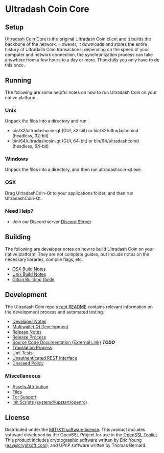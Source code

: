 Ultradash Coin Core
=====================

Setup
---------------------
[Ultradash Coin Core](http://savebitcoin.io) is the original Ultradash Coin client and it builds the backbone of the network. However, it downloads and stores the entire history of Ultradash Coin transactions; depending on the speed of your computer and network connection, the synchronization process can take anywhere from a few hours to a day or more. Thankfully you only have to do this once.

Running
---------------------
The following are some helpful notes on how to run Ultradash Coin on your native platform.

### Unix

Unpack the files into a directory and run:

- bin/32/ultradashcoin-qt (GUI, 32-bit) or bin/32/ultradashcoind (headless, 32-bit)
- bin/64/ultradashcoin-qt (GUI, 64-bit) or bin/64/ultradashcoind (headless, 64-bit)

### Windows

Unpack the files into a directory, and then run ultradashcoin-qt.exe.

### OSX

Drag UltradashCoin-Qt to your applications folder, and then run UltradashCoin-Qt.

### Need Help?

* Join our Discord server [Discord Server](https://discord.savebitcoin.io)

Building
---------------------
The following are developer notes on how to build Ultradash Coin on your native platform. They are not complete guides, but include notes on the necessary libraries, compile flags, etc.

- [OSX Build Notes](build-osx.md)
- [Unix Build Notes](build-unix.md)
- [Gitian Building Guide](gitian-building.md)

Development
---------------------
The Ultradash Coin repo's [root README](https://github.com/ultradashcoin/ultradashcoin/blob/master/README.md) contains relevant information on the development process and automated testing.

- [Developer Notes](developer-notes.md)
- [Multiwallet Qt Development](multiwallet-qt.md)
- [Release Notes](release-notes.md)
- [Release Process](release-process.md)
- [Source Code Documentation (External Link)](https://dev.visucore.com/bitcoin/doxygen/) ***TODO***
- [Translation Process](translation_process.md)
- [Unit Tests](unit-tests.md)
- [Unauthenticated REST Interface](REST-interface.md)
- [Dnsseed Policy](dnsseed-policy.md)

### Miscellaneous
- [Assets Attribution](assets-attribution.md)
- [Files](files.md)
- [Tor Support](tor.md)
- [Init Scripts (systemd/upstart/openrc)](init.md)

License
---------------------
Distributed under the [MIT/X11 software license](http://www.opensource.org/licenses/mit-license.php).
This product includes software developed by the OpenSSL Project for use in the [OpenSSL Toolkit](https://www.openssl.org/). This product includes
cryptographic software written by Eric Young ([eay@cryptsoft.com](mailto:eay@cryptsoft.com)), and UPnP software written by Thomas Bernard.
